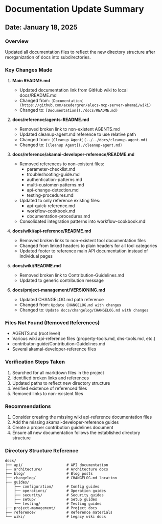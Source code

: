 # Documentation Update Summary

## Date: January 18, 2025

### Overview
Updated all documentation files to reflect the new directory structure after reorganization of docs into subdirectories.

### Key Changes Made

1. **Main README.md**
   - Updated documentation link from GitHub wiki to local docs/README.md
   - Changed from: `[Documentation](https://github.com/acedergren/alecs-mcp-server-akamai/wiki)`
   - Changed to: `[Documentation](./docs/README.md)`

2. **docs/reference/agents-README.md**
   - Removed broken link to non-existent AGENTS.md
   - Updated cleanup-agent.md reference to use relative path
   - Changed from: `[Cleanup Agent](../../docs/cleanup-agent.md)`
   - Changed to: `[Cleanup Agent](./cleanup-agent.md)`

3. **docs/reference/akamai-developer-reference/README.md**
   - Removed references to non-existent files:
     - parameter-checklist.md
     - troubleshooting-guide.md
     - authentication-patterns.md
     - multi-customer-patterns.md
     - api-change-detection.md
     - testing-procedures.md
   - Updated to only reference existing files:
     - api-quick-reference.md
     - workflow-cookbook.md
     - documentation-procedures.md
   - Consolidated integration patterns into workflow-cookbook.md

4. **docs/wiki/api-reference/README.md**
   - Removed broken links to non-existent tool documentation files
   - Changed from linked headers to plain headers for all tool categories
   - Updated footer to reference main API documentation instead of individual pages

5. **docs/wiki/README.md**
   - Removed broken link to Contribution-Guidelines.md
   - Updated to generic contribution message

6. **docs/project-management/VERSIONING.md**
   - Updated CHANGELOG.md path reference
   - Changed from: `Update CHANGELOG.md with changes`
   - Changed to: `Update docs/changelog/CHANGELOG.md with changes`

### Files Not Found (Removed References)
- AGENTS.md (root level)
- Various wiki api-reference files (property-tools.md, dns-tools.md, etc.)
- contributor-guide/Contribution-Guidelines.md
- Several akamai-developer-reference files

### Verification Steps Taken
1. Searched for all markdown files in the project
2. Identified broken links and references
3. Updated paths to reflect new directory structure
4. Verified existence of referenced files
5. Removed links to non-existent files

### Recommendations
1. Consider creating the missing wiki api-reference documentation files
2. Add the missing akamai-developer-reference guides
3. Create a proper contribution guidelines document
4. Ensure all new documentation follows the established directory structure

### Directory Structure Reference
```
docs/
├── api/                    # API documentation
├── architecture/           # Architecture docs
├── blog/                   # Blog posts
├── changelog/              # CHANGELOG.md location
├── guides/
│   ├── configuration/      # Config guides
│   ├── operations/         # Operation guides
│   ├── security/           # Security guides
│   ├── setup/              # Setup guides
│   └── testing/            # Testing guides
├── project-management/     # Project docs
├── reference/              # Reference materials
└── wiki/                   # Legacy wiki docs
```